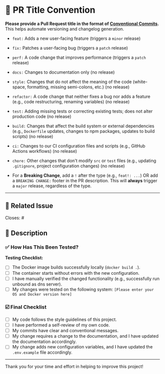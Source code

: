 # 📝 PR Title Convention

**Please provide a Pull Request title in the format of [Conventional Commits](https://www.conventionalcommits.org/en/v1.0.0/).**
This helps automate versioning and changelog generation.

* `feat:` Adds a new user-facing feature (triggers a `minor` release)
* `fix:` Patches a user-facing bug (triggers a `patch` release)
* `perf:` A code change that improves performance (triggers a `patch` release)
* `docs:` Changes to documentation only (no release)
* `style:` Changes that do not affect the meaning of the code (white-space, formatting, missing semi-colons, etc.) (no release)
* `refactor:` A code change that neither fixes a bug nor adds a feature (e.g., code restructuring, renaming variables) (no release)
* `test:` Adding missing tests or correcting existing tests; does not alter production code (no release)
* `build:` Changes that affect the build system or external dependencies (e.g., `Dockerfile` updates, changes to npm packages, updates to build scripts) (no release)
* `ci:` Changes to our CI configuration files and scripts (e.g., GitHub Actions workflows) (no release)
* `chore:` Other changes that don't modify `src` or `test` files (e.g., updating `.gitignore`, project configuration changes) (no release)

* For a **Breaking Change**, add a `!` after the type (e.g., `feat!: ...`) OR add a `BREAKING CHANGE:` footer in the PR description. This will **always** trigger a `major` release, regardless of the type.

---

## 🔗 Related Issue

Closes: #

## 🎯 Description

### ✅ How Has This Been Tested?

**Testing Checklist:**

* [ ] The Docker image builds successfully locally (`docker build .`).
* [ ] The container starts without errors with the new configuration.
* [ ] I have manually verified the changed functionality (e.g., successfully run unbound as dns server).
* [ ] My changes were tested on the following system: `[Please enter your OS and Docker version here]`

### ☑️ Final Checklist

* [ ] My code follows the style guidelines of this project.
* [ ] I have performed a self-review of my own code.
* [ ] My commits have clear and conventional messages.
* [ ] My change requires a change to the documentation, and I have updated the documentation accordingly.
* [ ] My change adds new configuration variables, and I have updated the `.env.example` file accordingly.

---

Thank you for your time and effort in helping to improve this project!
